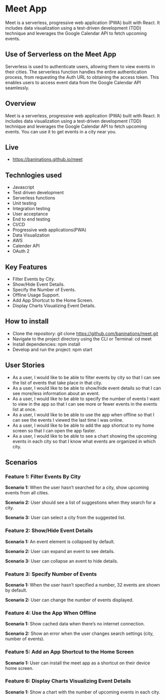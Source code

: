 # Meet App

Meet is a serverless, progressive web application (PWA) built with React. It includes data visualization using a test-driven development (TDD) technique and leverages the Google Calendar API to fetch upcoming events.

## Use of Serverless on the Meet App

Serverless is used to authenticate users, allowing them to view events in their cities. The serverless function handles the entire authentication process, from requesting the Auth URL to obtaining the access token. This enables users to access event data from the Google Calendar API seamlessly.

## Overview

Meet is a serverless, progressive web application (PWA) built with React. It includes data visualization using a test-driven development (TDD) technique and leverages the Google Calendar API to fetch upcoming events.
You can use it to get events in a city near you.

## Live
- https://baninations.github.io/meet

## Technlogies used
- Javascript
- Test driven development
- Serverless functions
- Unit testing
- Integration testing
- User acceptance
- End to end testing
- CI/CD
- Progressive web applications(PWA)
- Data Visualization
- AWS
- Calender API
- OAuth 2

## Key Features

- Filter Events by City.
- Show/Hide Event Details.
- Specify the Number of Events.
- Offline Usage Support.
- Add App Shortcut to the Home Screen.
- Display Charts Visualizing Event Details.

## How to install

- Clone the repository: git clone https://github.com/baninations/meet.git
- Navigate to the project directory using the CLI or Terminal: cd meet
- Install dependencies: npm install
- Develop and run the project: npm start

## User Stories

- As a user, I would like to be able to filter events by city so that I can see the list of events that take place in that city.
- As a user, I would like to be able to show/hide event details so that I can see more/less information about an event.
- As a user, I would like to be able to specify the number of events I want to view in the app so that I can see more or fewer events in the events list at once.
- As a user, I would like to be able to use the app when offline so that I can see the events I viewed the last time I was online.
- As a user, I would like to be able to add the app shortcut to my home screen so that I can open the app faster.
- As a user, I would like to be able to see a chart showing the upcoming events in each city so that I know what events are organized in which city.

## Scenarios

### Feature 1: Filter Events By City

**Scenario 1:** When the user hasn’t searched for a city, show upcoming events from all cities.

**Scenario 2:** User should see a list of suggestions when they search for a city.

**Scenario 3:** User can select a city from the suggested list.

### Feature 2: Show/Hide Event Details

**Scenario 1:** An event element is collapsed by default.

**Scenario 2:** User can expand an event to see details.

**Scenario 3:** User can collapse an event to hide details.

### Feature 3: Specify Number of Events

**Scenario 1:** When the user hasn’t specified a number, 32 events are shown by default.

**Scenario 2:** User can change the number of events displayed.

### Feature 4: Use the App When Offline

**Scenario 1:** Show cached data when there’s no internet connection.

**Scenario 2:** Show an error when the user changes search settings (city, number of events).

### Feature 5: Add an App Shortcut to the Home Screen

**Scenario 1:** User can install the meet app as a shortcut on their device home screen.

### Feature 6: Display Charts Visualizing Event Details

**Scenario 1:** Show a chart with the number of upcoming events in each city.
